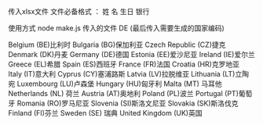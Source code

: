 传入xlsx文件   文件必备格式 ：  姓 名 生日 银行

使用方式    node make.js 传入的文件 DE (最后传入需要生成的国家编码)

Belgium (BE)比利时
Bulgaria (BG)保加利亚
Czech Republic (CZ)捷克
Denmark (DK)丹麦
Germany (DE)德国
Estonia (EE)爱沙尼亚
Ireland (IE)爱尔兰
Greece (EL)希腊
Spain (ES)西班牙
France (FR)法国
Croatia (HR)克罗地亚             
Italy (IT)意大利
Cyprus (CY)塞浦路斯
Latvia (LV)拉脱维亚
Lithuania (LT)立陶宛
Luxembourg (LU)卢森堡
Hungary (HU)匈牙利
Malta (MT) 马耳他
Netherlands (NL) 荷兰
Austria (AT)奥地利
Poland (PL)波兰
Portugal (PT)葡萄牙
Romania (RO)罗马尼亚
Slovenia (SI)斯洛文尼亚
Slovakia (SK)斯洛伐克
Finland (FI)芬兰
Sweden (SE) 瑞典
United Kingdom (UK)英国